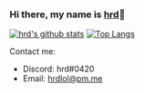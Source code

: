 ### Hi there, my name is [hrd](https://github.com/hrdlol)👋

[![hrd's github stats](https://github-readme-stats.vercel.app/api?username=hrdlol&count_private=true&theme=dark)](https://github.com/hrdlol/)
[![Top Langs](https://github-readme-stats.vercel.app/api/top-langs/?username=hrdlol&theme=dark)](https://github.com/hrdlol/)

Contact me:
 - Discord: hrd#0420
 - Email: hrdlol@pm.me
